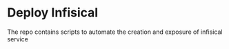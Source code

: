 # Deploy Infisical

The repo contains scripts to automate the creation and exposure of infisical service

